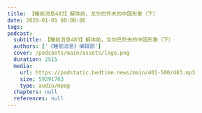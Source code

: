 ```yaml
---
title: 【睡前消息483】解体前，戈尔巴乔夫的中国形象（下）
date: 2020-01-01 00:08:06
tags:
podcast:
  subtitle: 【睡前消息483】解体前，戈尔巴乔夫的中国形象（下）
  authors: ['《睡前消息》编辑部']
  cover: /podcasts/main/assets/logo.png
  duration: 2515
  media:
    url: https://podstatic.bedtime.news/main/401-500/483.mp3
    size: 59291763
    type: audio/mpeg
  chapters: null
  references: null
---
```

